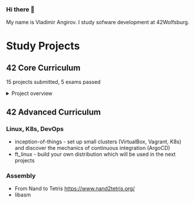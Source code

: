 ### Hi there 👋

My name is Vladimir Angirov. I study sofware development at 42Wolfsburg. 

# Study Projects

## 42 Core Curriculum 

15 projects submitted, 5 exams passed
<details>
  <summary>Project overview</summary>

| Project &nbsp;&nbsp;&nbsp;&nbsp;&nbsp;&nbsp;&nbsp;&nbsp;&nbsp;&nbsp;&nbsp;&nbsp;&nbsp;&nbsp;&nbsp;&nbsp;&nbsp;&nbsp;&nbsp;&nbsp;&nbsp;&nbsp;&nbsp;&nbsp; | Short description <br> (for details check the projects' readmes) |
| --- | --- |
|[Libft](https://github.com/angirov/42Libft) | Recode some funtions of the standard C library, linked lists, GNU gcc, GNU make |
|[ft_printf](https://github.com/angirov/42ft_printf) |  Recode recode printf, implement variadic functions |
|[get_next_line](https://github.com/angirov/42get_next_line) | A function that returns next line, static variables, file descriptors, open()/close(), read(), memory management (Valgrind etc.) |  
|Born2beroot | This project aims to introduce you to the wonderful world of virtualization and system administration |  
|[push_swap](https://github.com/angirov/42push_swap) | This project involves sorting data on a stack, with a limited set of instructions, and the smallest number of moves. Algorithms, git submodues |
|[pipex](https://github.com/angirov/42pipex) | Program that imitates the pipe operator `\|` of the UNIX shell. `$> ./pipex infile "grep a1" "wc -w" outfile` should behave like this shell command: `$> < infile grep a1 \| wc -w > outfile` Multiprocessing, redirections, pipes, system programming, exec(), wati() |
|[fdf](https://github.com/angirov/42fdf) | In this project we learn computer graphics from scratch. A symple map has to be rendered into an interactive 3D ojbect that is rendered on the flat screen. <br> 3D rendering, Bresenham algorythm, linear transformations (scaling, translation, rotation, projections: isometric, parallel) | 
|[minishell](https://github.com/vermillionblue/minishell) |  Create a simple shell (command line interpreter) that can execute commands from the `$PATH`, has several builtins (e.g. `cd`, `pwd`, `echo`), can also pipe them and implements logical operators `\|\|` and `&&`. <br> System programming, lexical analysis, parsing, redirection, here-docs, readline() |
|[Philosophers](https://github.com/angirov/42philosophers) |  Multiprocessing, multithreading, system programming |
|[C++ ](https://github.com/angirov/42cpp) | Eight modules that will take us from C to C++ |
|[cub3d](https://github.com/angirov/42cpp) | Computergraphic (Raycasting). A game with a dynamic view inside a maze, in which one has to find the way.  |
|[Inception](https://github.com/angirov/42inception) | Develop a Docker compose setup for PHP/Wordpress, MariaDB, NGINX, redis |
|NetPractice | Configure small-scale network. TCP/IP addressing, Routing, Subnetting  |
|[Webserv](https://github.com/angirov/42webserv) | Build from scratch a C++98 compatible HTTP web server able to handle multiple client connections concurrently, process HTTP GET, POST, and DELETE Requests and create HTTP responses either by serving static files from a specified root directory or running CGI (Python) scripts  for dynamic content.|
|[ft_transcendence](https://github.com/Alohakaloha/trungscendence) | The final project of the School 42 core curriculum: a team of 5 students creates a full-fledged web app for the Pong game contest freely picking up a dozen out of 27 possible modules.|

</details>

## 42 Advanced Curriculum 

### Linux, K8s, DevOps

- inception-of-things - set up small clusters (VirtualBox, Vagrant, K8s) and discover the mechanics of continuous integration (ArgoCD)
- ft_linux - build your own distribution which will be used in the next projects 
  
### Assembly

- From Nand to Tetris https://www.nand2tetris.org/
- libasm


<!--
<details>
  <summary> My skills </summary>
</details>
-->
<!--

# My skills:
- C
- C++
- Unix
- git
- Python for Data Analysis (numpy, matplotlib, pandas)
- R

what i want to build:
- regex engine 
  - https://www.cs.princeton.edu/courses/archive/spr09/cos333/beautiful.html
  - https://swtch.com/~rsc/regexp/regexp1.html
- shell
  - https://brennan.io/2015/01/16/write-a-shell-in-c/
  - https://github.com/kamalmarhubi/shell-workshop
  - https://indradhanush.github.io/blog/writing-a-unix-shell-part-1/
  - https://github.com/tokenrove/build-your-own-shell



- 🔭 I’m currently working on ...
- 🌱 I’m currently learning ...
- 👯 I’m looking to collaborate on ...
- 🤔 I’m looking for help with ...
- 💬 Ask me about ...
- 📫 How to reach me: ...
- 😄 Pronouns: ...
- ⚡ Fun fact: ...
-->
